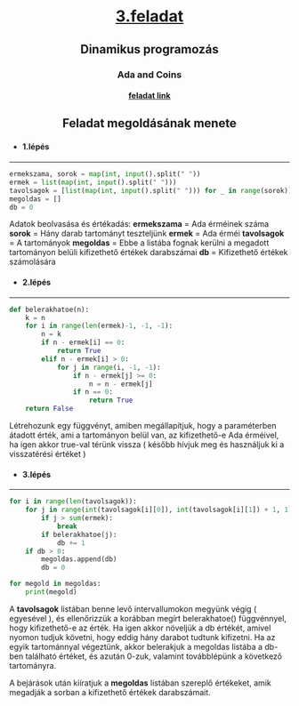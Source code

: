 # <p align = "center"><u>3.feladat</u> <br> 
## <p align = "center">Dinamikus programozás
### <p align = "center">Ada and Coins
#### <p align = "center"> [feladat link](https://www.spoj.com/problems/ADACOINS/)

## <p align = "center">Feladat megoldásának menete

 * #### 1.lépés 
 ***
``` python
ermekszama, sorok = map(int, input().split(" "))
ermek = list(map(int, input().split(" ")))
tavolsagok = [list(map(int, input().split(" "))) for _ in range(sorok)]
megoldas = []
db = 0
```

Adatok beolvasása és értékadás:
**ermekszama** = Ada érméinek száma
**sorok** = Hány darab tartományt teszteljünk
**ermek** = Ada érméi
**tavolsagok** = A tartományok
**megoldas** = Ebbe a listába fognak kerülni a megadott tartományon belüli kifizethető értékek darabszámai
**db** = Kifizethető értékek számolására



* #### 2.lépés 
***
``` python
def belerakhatoe(n):
    k = n
    for i in range(len(ermek)-1, -1, -1):
        n = k
        if n - ermek[i] == 0:
            return True
        elif n - ermek[i] > 0:
            for j in range(i, -1, -1):
                if n - ermek[j] >= 0:
                    n = n - ermek[j]
                if n == 0:
                    return True
    return False
```
Létrehozunk egy függvényt, amiben megállapítjuk, hogy a paraméterben átadott érték, ami a tartományon belül van, az kifizethető-e Ada érméivel, ha igen akkor true-val térünk vissza ( később hívjuk meg és használjuk ki a visszatérési értéket )


* #### 3.lépés 
***
``` python
for i in range(len(tavolsagok)):
    for j in range(int(tavolsagok[i][0]), int(tavolsagok[i][1]) + 1, 1):
        if j > sum(ermek):
            break
        if belerakhatoe(j):
            db += 1
    if db > 0:
        megoldas.append(db)
        db = 0

for megold in megoldas:
    print(megold)

```

A **tavolsagok** listában benne levő intervallumokon megyünk végig ( egyesével ), és ellenőrizzük a korábban megírt belerakhatoe() függvénnyel, hogy kifizethető-e az érték. Ha igen akkor növeljük a db értékét, amivel nyomon tudjuk követni, hogy eddig hány darabot tudtunk kifizetni. Ha az egyik tartománnyal végeztünk, akkor belerakjuk a megoldas listába a db-ben található értéket, és azután 0-zuk, valamint továbblépünk a következő tartományra. 

A bejárások után kiíratjuk a **megoldas** listában szereplő értékeket, amik megadják a sorban a kifizethető értékek darabszámait.